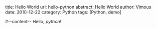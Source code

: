 title: Hello World
url: hello-python
abstract: Hello World
author: Vimous
date: 2010-12-22
category: Python
tags: [Python, demo]

#--content--
Hello, *python*!